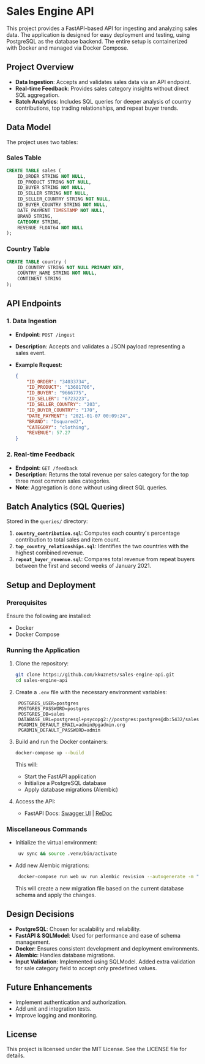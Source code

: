 # Sales Engine API

This project provides a FastAPI-based API for ingesting and analyzing sales data. The application is designed for easy deployment and testing, using PostgreSQL as the database backend. The entire setup is containerized with Docker and managed via Docker Compose.

## Project Overview

- **Data Ingestion**: Accepts and validates sales data via an API endpoint.
- **Real-time Feedback**: Provides sales category insights without direct SQL aggregation.
- **Batch Analytics**: Includes SQL queries for deeper analysis of country contributions, top trading relationships, and repeat buyer trends.

## Data Model

The project uses two tables:

### Sales Table

```sql
CREATE TABLE sales (
    ID_ORDER STRING NOT NULL,
    ID_PRODUCT STRING NOT NULL,
    ID_BUYER STRING NOT NULL,
    ID_SELLER STRING NOT NULL,
    ID_SELLER_COUNTRY STRING NOT NULL,
    ID_BUYER_COUNTRY STRING NOT NULL,
    DATE_PAYMENT TIMESTAMP NOT NULL,
    BRAND STRING,
    CATEGORY STRING,
    REVENUE FLOAT64 NOT NULL
);
```

### Country Table

```sql
CREATE TABLE country (
    ID_COUNTRY STRING NOT NULL PRIMARY KEY,
    COUNTRY_NAME STRING NOT NULL,
    CONTINENT STRING
);
```

## API Endpoints

### 1. Data Ingestion

- **Endpoint**: `POST /ingest`
- **Description**: Accepts and validates a JSON payload representing a sales event.
- **Example Request**:

  ```json
  {
      "ID_ORDER": "34033734",
      "ID_PRODUCT": "13681706",
      "ID_BUYER": "9666775",
      "ID_SELLER": "6723223",
      "ID_SELLER_COUNTRY": "203",
      "ID_BUYER_COUNTRY": "170",
      "DATE_PAYMENT": "2021-01-07 00:09:24",
      "BRAND": "Dsquared2",
      "CATEGORY": "clothing",
      "REVENUE": 57.27
  }
  ```

### 2. Real-time Feedback

- **Endpoint**: `GET /feedback`
- **Description**: Returns the total revenue per sales category for the top three most common sales categories.
- **Note**: Aggregation is done without using direct SQL queries.

## Batch Analytics (SQL Queries)

Stored in the `queries/` directory:

1. **`country_contribution.sql`**: Computes each country's percentage contribution to total sales and item count.
2. **`top_country_relationships.sql`**: Identifies the two countries with the highest combined revenue.
3. **`repeat_buyer_revenue.sql`**: Compares total revenue from repeat buyers between the first and second weeks of January 2021.

## Setup and Deployment

### Prerequisites

Ensure the following are installed:

- Docker
- Docker Compose

### Running the Application

1. Clone the repository:

   ```bash
   git clone https://github.com/kkuznets/sales-engine-api.git
   cd sales-engine-api
   ```

2. Create a `.env` file with the necessary environment variables:

   ```env
    POSTGRES_USER=postgres
    POSTGRES_PASSWORD=postgres
    POSTGRES_DB=sales
    DATABASE_URL=postgresql+psycopg2://postgres:postgres@db:5432/sales
    PGADMIN_DEFAULT_EMAIL=admin@pgadmin.org
    PGADMIN_DEFAULT_PASSWORD=admin
   ```

3. Build and run the Docker containers:

   ```bash
   docker-compose up --build
   ```

   This will:
   - Start the FastAPI application
   - Initialize a PostgreSQL database
   - Apply database migrations (Alembic)

4. Access the API:
   - FastAPI Docs: [Swagger UI](http://0.0.0.0:8000/docs) | [ReDoc](http://0.0.0.0:8000/redoc)

### Miscellaneous Commands

- Initialize the virtual environment:

   ```bash
    uv sync && source .venv/bin/activate
   ```

- Add new Alembic migrations:

   ```bash
    docker-compose run web uv run alembic revision --autogenerate -m "migration message"
   ```

    This will create a new migration file based on the current database schema and apply the changes.

## Design Decisions

- **PostgreSQL**: Chosen for scalability and reliability.
- **FastAPI & SQLModel**: Used for performance and ease of schema management.
- **Docker**: Ensures consistent development and deployment environments.
- **Alembic**: Handles database migrations.
- **Input Validation**: Implemented using SQLModel. Added extra validation for sale category field to accept only predefined values.

## Future Enhancements

- Implement authentication and authorization.
- Add unit and integration tests.
- Improve logging and monitoring.

## License

This project is licensed under the MIT License. See the LICENSE file for details.
